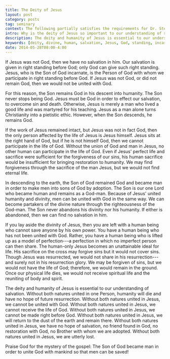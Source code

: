 ```yaml
---
title: The Deity of Jesus
layout: post
category: posts
tag: seminary
context: The following partially satisfies the requirements for Dr. Steven McKinion's Christian Theology II class at Southeastern Baptist Theological Seminary.
intro: Why is the deity of Jesus so important to our understanding of salvation?
description: The deity and humanity of Jesus is essential to our understanding of salvation. Without both natures united in one Person, humanity will die and have no hope of future resurrection. 
keywords: [deity, divine, human, salvation, Jesus, God, standing, incarnate, work]
date: 2014-05-28T08:00-4:00
---
```


If Jesus was not God, then we have no salvation in him. Our salvation is given in right standing before God; only God can give such right standing. Jesus, who is the Son of God incarnate, is the Person of God with whom we participate in right standing before God. If Jesus was not God, or did not remain God, then we would not be united with God.

For this reason, the Son remains God in his descent into humanity. The Son never stops being God. Jesus must be God in order to effect our salvation, to overcome sin and death. Otherwise, Jesus is merely a man who lived a good life and was martyred for his teaching. Jesus as a man alone turns Christianity into a pietistic ethic. However, when the Son descends, he remains God.

If the work of Jesus remained intact, but Jesus was not in fact God, then the only person affected by the life of Jesus is Jesus himself. Jesus sits at the right hand of God, but if he is not himself God, then we cannot participate in the life of God. Without the union of God and man in Jesus, no other human can participate in the life of God. Even if Jesus' perfect life and sacrifice were sufficient for the forgiveness of our sins, his human sacrifice would be insufficient for bringing restoration to humanity. We may find forgiveness through the sacrifice of the man Jesus, but we would not find eternal life.

In descending to the earth, the Son of God remained God and became man in order to make men into sons of God by adoption. The Son is our one Lord  who became human and remains as a God-man. Because of Jesus' united humanity and divinity, men can be united with God in the same way. We can become partakers of the divine nature through the righteousness of the God-man. The Son never abandons his divinity nor his humanity. If either is abandoned, then we can find no salvation in him.

If you lay aside the divinity of Jesus, then you are left with a human being who cannot save anyone by his own power. You have a human being who has not been united with God. Rather, you have a human being who is lifted up as a model of perfection---a perfection in which no imperfect person can then share. The human-only Jesus becomes an unattainable ideal for life. His sacrifice on the cross may forgive sins but it would not cover sins. Though Jesus was resurrected, we would not share in his resurrection---and surely not in his resurrection glory. We may be forgiven of sins, but we would not have the life of God; therefore, we would remain in the ground. Once our physical life dies, we would not receive spiritual life and the reuniting of body and spirit.

The deity and humanity of Jesus is essential to our understanding of salvation. Without both natures united in one Person, humanity will die and have no hope of future resurrection. Without both natures united in Jesus, we cannot be united with God. Without both natures united in Jesus, we cannot receive the life of God. Without both natures united in Jesus, we cannot be made right before God. Without both natures united in Jesus, we will return to the dust of the earth and remain there. Without both natures united in Jesus, we have no hope of salvation, no friend found in God, no restoration with God, no Brother with whom we are adopted. Without both natures united in Jesus, we are utterly lost.

Praise God for the mystery of the gospel: The Son of God became man in order to unite God with mankind so that men can be saved!

